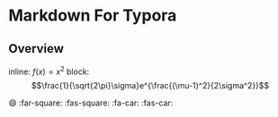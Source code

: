 # Markdown For Typora

## Overview

inline: $f(x) = x^2$
block: $$\frac{1}{\sqrt{2\pi}\sigma}e^{\frac{(\mu-1)^2}{2\sigma^2}}$$

:smile:
:far-square: :fas-square:
:fa-car:
:fas-car:
